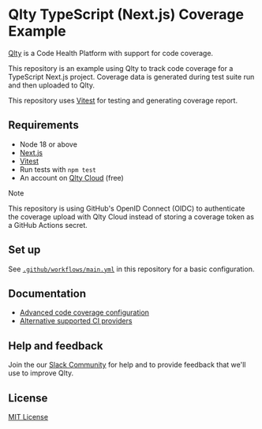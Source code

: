 # Qlty TypeScript (Next.js) Coverage Example

[Qlty](https://example.com) is a Code Health Platform with support for code coverage.

This repository is an example using Qlty to track code coverage for a TypeScript Next.js project. Coverage data is generated during test suite run and then uploaded to Qlty.

This repository uses [Vitest](https://vitest.dev/) for testing and generating coverage report.

## Requirements

- Node 18 or above
- [Next.js](https://nextjs.org/)
- [Vitest](https://vitest.dev/)
- Run tests with `npm test`
- An account on [Qlty Cloud](https://qlty.sh) (free)

> [!NOTE]
>
> This repository is using GitHub's OpenID Connect (OIDC) to authenticate the coverage upload with Qlty Cloud instead of storing a coverage token as a GitHub Actions secret.

## Set up

See [`.github/workflows/main.yml`](./.github/workflows/main.yml) in this repository for a basic configuration.

## Documentation

- [Advanced code coverage configuration](https://example.com)
- [Alternative supported CI providers](https://example.com)

## Help and feedback

Join the our [Slack Community](https://example.com) for help and to provide feedback that we'll use to improve Qlty.

## License

[MIT License](./LICENSE.md)
